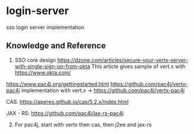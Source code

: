# login-server
sso login server implementation 

## Knowledge and Reference
1. SSO core design
https://dzone.com/articles/secure-your-vertx-server-with-single-sign-on-from-okta
This article gives sample of vert.x with https://www.okta.com/

https://www.pac4j.org/gettingstarted.html
https://github.com/pac4j/vertx-pac4j    implementation with vert.x ->  https://github.com/pac4j/vertx-pac4j

CAS: https://apereo.github.io/cas/5.2.x/index.html

JAX - RS: https://github.com/pac4j/jax-rs-pac4j

2. For pac4j, start with vertx then cas, then j2ee and jax-rs
